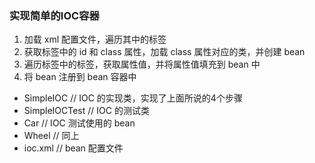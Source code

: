 ### 实现简单的IOC容器
1. 加载 xml 配置文件，遍历其中的标签
2. 获取标签中的 id 和 class 属性，加载 class 属性对应的类，并创建 bean
3. 遍历标签中的标签，获取属性值，并将属性值填充到 bean 中
4. 将 bean 注册到 bean 容器中

- SimpleIOC     // IOC 的实现类，实现了上面所说的4个步骤
- SimpleIOCTest    // IOC 的测试类
- Car           // IOC 测试使用的 bean
- Wheel         // 同上 
- ioc.xml       // bean 配置文件